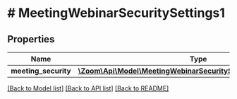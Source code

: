 # # MeetingWebinarSecuritySettings1

## Properties

Name | Type | Description | Notes
------------ | ------------- | ------------- | -------------
**meeting_security** | [**\Zoom\Api\Model\MeetingWebinarSecuritySettings1MeetingSecurity**](MeetingWebinarSecuritySettings1MeetingSecurity.md) |  | [optional]

[[Back to Model list]](../../README.md#models) [[Back to API list]](../../README.md#endpoints) [[Back to README]](../../README.md)
